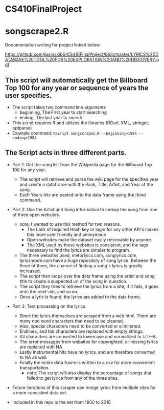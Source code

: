 # CS410FinalProject
# songscrape2.R

Documentation writing for project linked below:

https://github.com/jjasinski66/CS410FinalProject/blob/master/LYRICS%20DATABASE%20TOOL%20FOR%20EXPLORATION%20AND%20DISCOVERY.pdf

## This script will automatically get the Billboard Top 100 for any year or sequence of years the user specifies.

  - The script takes two command line arguments 
    - beginning, The First year to start searching
    - ending,     The last year to search
  - This script requires R and utilizes the libraries (RCurl, XML, stringer, optparse)
  - Example command: `Rscript songscrape2.R --beginning=1984 --ending=1984`
    
## The Script acts in three different parts.

  - Part 1: Get the song list from the Wikipedia page for the Billboard Top 100 for any year.
    - The script will retrieve and parse the wiki page for the specified year and create a dataframe with the Rank, Title, Artist, and Year of the song.
    - Each Years hits are pasted onto the data frame using the rbind command.
    
  - Part 2: Use the Artist and Song information to lookup the song from one of three open websites.
    - note: I wanted to use this method for two reasons.
      - The Lack of required Hash key or login for any other API's makes this more user friendly and anonymous
      - Open websites make the dataset easily retrievable by anyone.
      - The XML used by these websites is consistent, and the tags necessary to find the lyrics are simpler to program.
    - The three websites used, metorlyics.com, songlyrics.com, lyricsmode.com have a huge repository of song lyrics. Between the three of them, the chance of finding a song's lyrics is greatly increased.
    - The script then loops over the data frame using the artist and song title to create a suspected url of the song in question.
    - The script they tries to retrieve the lyrics from a site, if it fails, it goes onto the next site, and so on.
    - Once a lyric is found, the lyrics are added to the data frame.
   
  - Part 3: Text processing on the lyrics.
    - Since the lyrics themselves are scraped from a web html, There are many non word characters that need to be cleaned. 
    - Also, special characters need to be converted or eliminated.
    - Endlines, and tab characters are replaced with empty strings.
    - All characters are converted to lowercase and normalized to UTF-8.
    - The error messages from websites for copyrighted, or missing lyrics are replaced with NA.
    - Lastly Instrumental hits have no lyrics, and are therefore converted to NA as well.
    - Finally the entire data frame is written to a csv for more convenient transportation.
      - note: The script will also display the percentage of songs that failed to get lyrics from any of the three sites.
      
  - Future iterations of this scraper can merge lyrics from multiple sites for a more consistent data set.
  
  - Included in this repo is the set from 1960 to 2016
